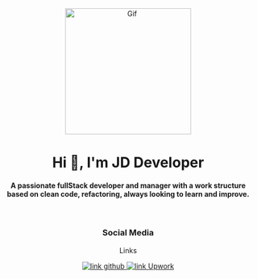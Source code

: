 <div id="header" align="center">
    <img src="https://media.giphy.com/media/v1.Y2lkPTc5MGI3NjExYjQ4NmYzNTY1MGM2NTg0ODYzYmRlZWU5NDRkYjZkMTM3MzRjN2YzYyZlcD12MV9pbnRlcm5hbF9naWZzX2dpZklkJmN0PXRz/qEqiI3Oq7vBkoE236M/giphy.gif"
        alt="Gif" width="250">
    <h1 align="center">Hi 🖖, I'm <span> JD Developer </span> </h1>
    <h4 align="center">A passionate fullStack developer and manager with a work structure based on clean code,
        refactoring, always looking to learn and improve.</h4>
</div>
<br>
<div id="badges" align="center">
    <h3 align="center"> Social Media </h3>
    <p>Links</p>
    <a href="https://github.com/JDDeveloper1">
        <img src="https://img.shields.io/badge/Github-JD%20Developer-orange?logo=github&style=plastic" alt="link github"
            title="github">
    </a>
    <a href="https://www.upwork.com/freelancers/~01cfeb84d19e3ea1ba">
        <img src="https://img.shields.io/badge/Upwork-David%20Soto-green?logo=upwork&green&style=plastic"
            alt="link Upwork" title="Upwork">
    </a>
</div> 

<!--
**JDDeveloper1/JDDeveloper1** is a ✨ _special_ ✨ repository because its `README.md` (this file) appears on your GitHub profile.

Here are some ideas to get you started:

- 🔭 I’m currently working on ...
- 🌱 I’m currently learning ...
- 👯 I’m looking to collaborate on ...
- 🤔 I’m looking for help with ...
- 💬 Ask me about ...
- 📫 How to reach me: ...
- 😄 Pronouns: ...
- ⚡ Fun fact: ...
-->
